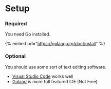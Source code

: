 # Setup

### Required

You need Go installed.

{% embed url="https://golang.org/doc/install" %}

### Optional

You should use some sort of text editing software. 

* [Visual Studio Code](https://code.visualstudio.com/Download) works well
* [Goland](https://www.jetbrains.com/go/) is more full featured IDE \(Not Free\)









